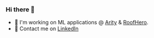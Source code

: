 ### Hi there 👋

- 🔭 I'm working on ML applications @ [Arity](https://www.arity.com/) & [RoofHero](https://www.roofhero.com/).
- 🌱 Contact me on [LinkedIn](https://www.linkedin.com/in/joshuaburdett/)
